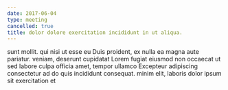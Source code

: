 ```yaml
---
date: 2017-06-04
type: meeting
cancelled: true
title: dolor dolore exercitation incididunt in ut aliqua.
---
```

sunt mollit. qui nisi ut esse eu Duis proident, ex nulla ea magna aute pariatur. veniam, deserunt cupidatat Lorem fugiat eiusmod non occaecat ut sed labore culpa officia amet, tempor ullamco Excepteur adipiscing consectetur ad do quis incididunt consequat. minim elit, laboris dolor ipsum sit exercitation et